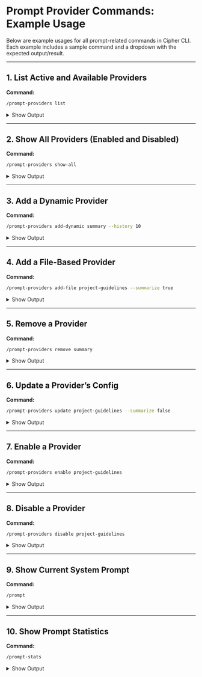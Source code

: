 # Prompt Provider Commands: Example Usage

Below are example usages for all prompt-related commands in Cipher CLI. Each example includes a sample command and a dropdown with the expected output/result.

---

## 1. List Active and Available Providers

**Command:**
```bash
/prompt-providers list
```
<details>
<summary>Show Output</summary>

```
📋 System Prompt Providers (Enhanced Mode)
🟢 Active Providers:
  🟢 user-instruction (static)
  🟢 built-in-memory-search (static)
  ...
🟡 Available (Enabled, Not Yet Loaded):
  🟡 summary (dynamic)
  🟡 project-guidelines (file-based)
💡 Use /prompt-providers add-dynamic or add-file to activate more providers.
```
</details>

---

## 2. Show All Providers (Enabled and Disabled)

**Command:**
```bash
/prompt-providers show-all
```
<details>
<summary>Show Output</summary>

```
📋 All Providers (Enabled and Disabled)
🟢 Active:
  🟢 user-instruction (static)
  ...
🟡 Available (Enabled, Not Yet Loaded):
  🟡 summary (dynamic)
🔴 Disabled:
  🔴 project-guidelines (file-based)
💡 Use /prompt-providers enable/disable to manage provider status.
```
</details>

---

## 3. Add a Dynamic Provider

**Command:**
```bash
/prompt-providers add-dynamic summary --history 10
```
<details>
<summary>Show Output</summary>

```
✅ Dynamic provider 'summary' added/updated.
📝 Generated summary for 'summary':
Summary: The conversation covers project setup, coding standards, and collaboration rules.
```
</details>

---

## 4. Add a File-Based Provider

**Command:**
```bash
/prompt-providers add-file project-guidelines --summarize true
```
<details>
<summary>Show Output</summary>

```
💡 LLM summary generated and cached for file-based provider.
✅ File-based provider 'project-guidelines' added/updated.
```
</details>

---

## 5. Remove a Provider

**Command:**
```bash
/prompt-providers remove summary
```
<details>
<summary>Show Output</summary>

```
✅ Provider 'summary' removed.
```
</details>

---

## 6. Update a Provider’s Config

**Command:**
```bash
/prompt-providers update project-guidelines --summarize false
```
<details>
<summary>Show Output</summary>

```
✅ Provider 'project-guidelines' updated.
```
</details>

---

## 7. Enable a Provider

**Command:**
```bash
/prompt-providers enable project-guidelines
```
<details>
<summary>Show Output</summary>

```
✅ Provider 'project-guidelines' enabled.
```
</details>

---

## 8. Disable a Provider

**Command:**
```bash
/prompt-providers disable project-guidelines
```
<details>
<summary>Show Output</summary>

```
✅ Provider 'project-guidelines' disabled.
```
</details>

---

## 9. Show Current System Prompt

**Command:**
```bash
/prompt
```
<details>
<summary>Show Output</summary>

```
📝 Current System Prompt:
╭─ System Prompt ─────────────────────────────╮
│ You are an AI programming assistant ...     │
│ ...                                        │
╰─────────────────────────────────────────────╯
💡 Prompt length: 1200 characters
💡 Line count: 30 lines
```
</details>

---

## 10. Show Prompt Statistics

**Command:**
```bash
/prompt-stats
```
<details>
<summary>Show Output</summary>

```
📊 System Prompt Performance Statistics
🚀 **Enhanced Generation Performance**
   - Providers used: 7
   - Total prompt length: 1200 characters
   - Generation time: 120 ms
   - Success: ✅
```
</details> 